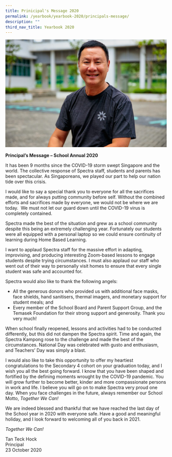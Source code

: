 ```yaml
---
title: Prinicipal's Message 2020
permalink: /yearbook/yearbook-2020/principals-message/
description: ""
third_nav_title: Yearbook 2020
---
```


![](/images/TTH-4418-Edit-1024x683.jpg)

**Principal’s Message – School Annual 2020**

It has been 9 months since the COVID-19 storm swept Singapore and the world. The collective response of Spectra staff, students and parents has been spectacular. As Singaporeans, we played our part to help our nation tide over this crisis.

I would like to say a special thank you to everyone for all the sacrifices made, and for always putting community before self. Without the combined efforts and sacrifices made by everyone, we would not be where we are today.  We must not let our guard down until the COVID-19 virus is completely contained.

Spectra made the best of the situation and grew as a school community despite this being an extremely challenging year. Fortunately our students were all equipped with a personal laptop so we could ensure continuity of learning during Home Based Learning.

I want to applaud Spectra staff for the massive effort in adapting, improvising, and producing interesting Zoom-based lessons to engage students despite trying circumstances. I must also applaud our staff who went out of their way to personally visit homes to ensure that every single student was safe and accounted for.

Spectra would also like to thank the following angels:

*   All the generous donors who provided us with additional face masks, face shields, hand sanitisers, thermal imagers, and monetary support for student meals; and
*   Every member of the School Board and Parent Support Group, and the Temasek Foundation for their strong support and generosity. Thank you very much!

When school finally reopened, lessons and activities had to be conducted differently, but this did not dampen the Spectra spirit. Time and again, the Spectra Kampong rose to the challenge and made the best of the circumstances. National Day was celebrated with gusto and enthusiasm, and Teachers’ Day was simply a blast.

I would also like to take this opportunity to offer my heartiest congratulations to the Secondary 4 cohort on your graduation today, and I wish you all the best going forward. I know that you have been shaped and fortified by the defining moments wrought by the COVID-19 pandemic. You will grow further to become better, kinder and more compassionate persons in work and life. I believe you will go on to make Spectra very proud one day. When you face challenges in the future, always remember our School Motto, _Together We Can!_

We are indeed blessed and thankful that we have reached the last day of the School year in 2020 with everyone safe. Have a good and meaningful holiday, and I look forward to welcoming all of you back in 2021.

_Together We Can!_

Tan Teck Hock  
Principal  
23 October 2020